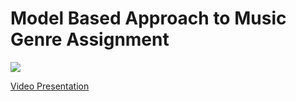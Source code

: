 # Model Based Approach to Music Genre Assignment

![](40_assets/work-flow.jpg)

[Video Presentation](https://www.youtube.com/watch?v=6-7XFk4KC9M)
